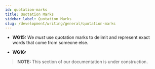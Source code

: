 ```yaml
---
id: quotation-marks
title: Quotation Marks
sidebar_label: Quotation Marks
slug: /development/writing/general/quotation-marks
---
```


* **WG15:** We *must* use quotation marks
  to delimit and represent exact words that come from someone else.

* **WG16:**

> **NOTE:**
> This section of our documentation is under construction.

